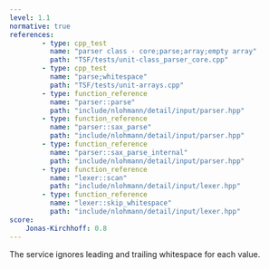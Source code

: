 ```yaml
---
level: 1.1
normative: true
references:
        - type: cpp_test
          name: "parser class - core;parse;array;empty array"
          path: "TSF/tests/unit-class_parser_core.cpp"
        - type: cpp_test
          name: "parse;whitespace"
          path: "TSF/tests/unit-arrays.cpp"
        - type: function_reference
          name: "parser::parse"
          path: "include/nlohmann/detail/input/parser.hpp"
        - type: function_reference
          name: "parser::sax_parse"
          path: "include/nlohmann/detail/input/parser.hpp"
        - type: function_reference
          name: "parser::sax_parse_internal"
          path: "include/nlohmann/detail/input/parser.hpp"
        - type: function_reference
          name: "lexer::scan"
          path: "include/nlohmann/detail/input/lexer.hpp"
        - type: function_reference
          name: "lexer::skip_whitespace"
          path: "include/nlohmann/detail/input/lexer.hpp"
score:
    Jonas-Kirchhoff: 0.8
---
```


The service ignores leading and trailing whitespace for each value.